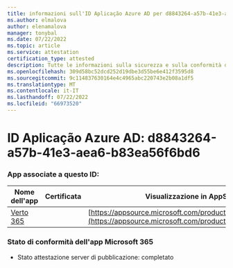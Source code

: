 ```yaml
---
title: informazioni sull'ID Aplicação Azure AD per d8843264-a57b-41e3-aea6-b83ea56f6bd6
ms.author: elmalova
author: elenamalova
manager: tonybal
ms.date: 07/22/2022
ms.topic: article
ms.service: attestation
certification_type: attested
description: Tutte le informazioni sulla sicurezza e sulla conformità disponibili per d8843264-a57b-41e3-aea6-b83ea56f6bd6.
ms.openlocfilehash: 309d58bc52dcd252d19dbe3d55be6e412f3595d8
ms.sourcegitcommit: 9c114837630164e4c4965abc220743e2b08a1df5
ms.translationtype: MT
ms.contentlocale: it-IT
ms.lasthandoff: 07/22/2022
ms.locfileid: "66973520"
---
```

# <a name="azure-app-id-d8843264-a57b-41e3-aea6-b83ea56f6bd6"></a>ID Aplicação Azure AD: d8843264-a57b-41e3-aea6-b83ea56f6bd6


### <a name="apps-associated-with-this-id"></a>App associate a questo ID:
| **Nome dell'app** | **Certificata** | **Visualizzazione in AppSource** |
|--------------|---------------|-----------------------|
| [Verto 365](../forward/WA200003230.md) |  | [https://appsource.microsoft.com/product/office/WA200003230](https://appsource.microsoft.com/product/office/WA200003230) |

### <a name="microsoft-365-app-compliance-status"></a>Stato di conformità dell'app Microsoft 365
- Stato attestazione server di pubblicazione: completato
